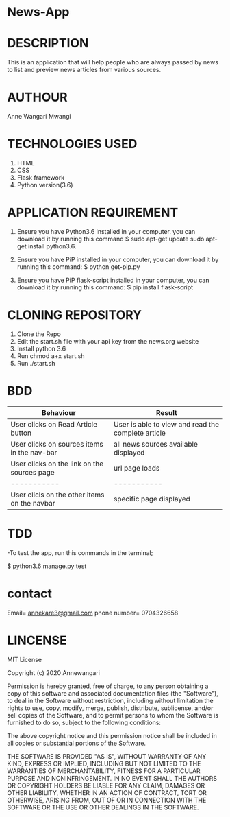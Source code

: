 # News-App
# DESCRIPTION
This is an application that will help people who are always passed by news to list and preview news articles from various sources.

# AUTHOUR
Anne Wangari Mwangi

# TECHNOLOGIES USED
1. HTML
2. CSS
3. Flask framework
4. Python version(3.6)

# APPLICATION REQUIREMENT
1. Ensure you have Python3.6 installed in your computer. you can download it by running this command
$ sudo apt-get update sudo apt-get install python3.6.
2. Ensure you have PiP installed in your computer, you can download it by running this command:
$ python get-pip.py

3. Ensure you have PiP flask-script installed in your computer, you can download it by running this command:
$ pip install flask-script

# CLONING REPOSITORY
1. Clone the Repo
2. Edit the start.sh file with your api key from the news.org website
3. Install python 3.6
4. Run chmod a+x start.sh
5. Run ./start.sh

# BDD
| Behaviour | Result |
| ----------- | ----------- |
| User clicks on Read Article button | User is able to view and read the complete article |
| User clicks on sources items in the nav-bar | all news sources available displayed |
| User clicks on the link on the sources page | url page loads |
| ----------- | ----------- |
| User clicls on the other items on the navbar | specific page displayed |

# TDD
-To test the app, run this commands in the terminal;

$ python3.6 manage.py test

# contact
Email= annekare3@gmail.com
phone number= 0704326658

# LINCENSE

MIT License

Copyright (c) 2020 Annewangari

Permission is hereby granted, free of charge, to any person obtaining a copy
of this software and associated documentation files (the "Software"), to deal
in the Software without restriction, including without limitation the rights
to use, copy, modify, merge, publish, distribute, sublicense, and/or sell
copies of the Software, and to permit persons to whom the Software is
furnished to do so, subject to the following conditions:

The above copyright notice and this permission notice shall be included in all
copies or substantial portions of the Software.

THE SOFTWARE IS PROVIDED "AS IS", WITHOUT WARRANTY OF ANY KIND, EXPRESS OR
IMPLIED, INCLUDING BUT NOT LIMITED TO THE WARRANTIES OF MERCHANTABILITY,
FITNESS FOR A PARTICULAR PURPOSE AND NONINFRINGEMENT. IN NO EVENT SHALL THE
AUTHORS OR COPYRIGHT HOLDERS BE LIABLE FOR ANY CLAIM, DAMAGES OR OTHER
LIABILITY, WHETHER IN AN ACTION OF CONTRACT, TORT OR OTHERWISE, ARISING FROM,
OUT OF OR IN CONNECTION WITH THE SOFTWARE OR THE USE OR OTHER DEALINGS IN THE
SOFTWARE.

